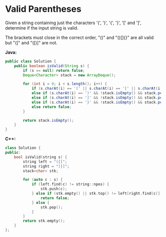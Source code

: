 # Valid Parentheses

Given a string containing just the characters '(', ')', '{', '}', '[' and ']', determine if the input string is valid.

The brackets must close in the correct order, "()" and "()[]{}" are all valid but "(]" and "([)]" are not.

**Java:**
```java
public class Solution {
    public boolean isValid(String s) {
        if (s == null) return false;
        Deque<Character> stack = new ArrayDeque();

        for (int i = 0; i < s.length(); i++) {
            if (s.charAt(i) == '(' || s.charAt(i) == '[' || s.charAt(i) == '{') stack.push(s.charAt(i));
            else if (s.charAt(i) == ')' && !stack.isEmpty() && stack.peek() == '(') stack.pop();
            else if (s.charAt(i) == ']' && !stack.isEmpty() && stack.peek() == '[') stack.pop();
            else if (s.charAt(i) == '}' && !stack.isEmpty() && stack.peek() == '{') stack.pop();
            else return false;
        }

        return stack.isEmpty();
    }
}
```

**C++:**
```c++
class Solution {
public:
    bool isValid(string s) {
        string left = "({[";
        string right = ")}]";
        stack<char> stk;

        for (auto c : s) {
            if (left.find(c) != string::npos) {
                stk.push(c);
            } else if (stk.empty() || stk.top() != left[right.find(c)]) {
                return false;
            } else {
                stk.pop();
            }
        }
        return stk.empty();
    }
};
```
